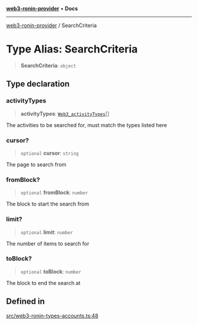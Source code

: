 [**web3-ronin-provider**](../README.md) • **Docs**

***

[web3-ronin-provider](../globals.md) / SearchCriteria

# Type Alias: SearchCriteria

> **SearchCriteria**: `object`

## Type declaration

### activityTypes

> **activityTypes**: [`Web3_activityTypes`](../enumerations/Web3_activityTypes.md)[]

The activities to be searched for, must match the types listed here

### cursor?

> `optional` **cursor**: `string`

The page to search from

### fromBlock?

> `optional` **fromBlock**: `number`

The block to start the search from

### limit?

> `optional` **limit**: `number`

The number of items to search for

### toBlock?

> `optional` **toBlock**: `number`

The block to end the search at

## Defined in

[src/web3-ronin-types-accounts.ts:48](https://github.com/chuacw/web3-ronin-provider/blob/7646ce38176c1dab59363eef0869f2efa34d498b/src/web3-ronin-types-accounts.ts#L48)
